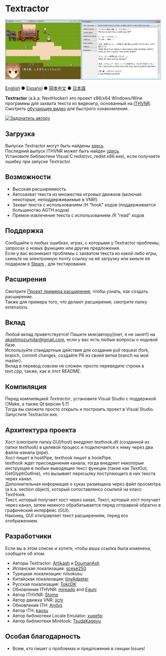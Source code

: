 # Textractor

![Как это выглядит](screenshot.png)

[English](https://github.com/Artikash/Textractor/blob/master/README.md) ● [Español](https://github.com/Artikash/Textractor/blob/master/README_ES.md) ● [简体中文](https://github.com/Artikash/Textractor/blob/master/README_SC.md) ● 
[日本語](https://github.com/Artikash/Textractor/blob/master/README_JP.md)

**Textractor** (a.k.a. NextHooker) это проект x86/x64 Windows/Wine программы для захвата текста из видеоигр, основанный на [ITHVNR](http://www.hongfire.com/forum/showthread.php/438331-ITHVNR-ITH-with-the-VNR-engine).<br>
Смотреть [обучающее видео](https://youtu.be/eecEOacF6mw) для быстрого ознакомления.

[![Задонатить автору](https://www.paypalobjects.com/en_US/i/btn/btn_donate_SM.gif)](https://www.paypal.com/cgi-bin/webscr?cmd=_donations&business=akashmozumdar%40gmail.com&item_name=Textractor%20development&currency_code=USD)

## Загрузка

Выпуски Textractor могут быть найдены [здесь](https://github.com/Artikash/Textractor/releases).<br>
Последний выпуск ITHVNR может быть найден [здесь](https://drive.google.com/open?id=13aHF4uIXWn-3YML_k2YCDWhtGgn5-tnO).<br>
Установите библиотеки Visual C redist(vc_redist.x86.exe), если получаете ошибку при запуске Textractor.

## Возможности

- Высокая расширяемость
- Автозахват текста из множества игровых движков (включая некоторые, неподдерживаемые в VNR!)
- Захват текста с использованием /H "hook" кодов (поддерживается большинство AGTH кодов)
- Прямое извлечение текста с использованием /R "read" кодов

## Поддержка

Сообщайте о любых ошибках, играх, с которыми у Textractor проблемы, запросах о новых функциях или другие предложения.<br>
Если у вас возникают проблемы с захватом текста из какой либо игры, скиньте на электронную почту ссылку на её загрузку или киньте её подарком в [Steam](https://steamcommunity.com/profiles/76561198097566313/) , для тестирования.

## Расширения

Смотрите [Проект примера расширения](https://github.com/Artikash/ExampleExtension), чтобы узнать, как создать расширение.<br>
Также для примера того, что делают расширения, смотрите папку extensions. 

## Вклад

Любой вклад приветствуется! Пишите мне(автору)(нет, я не занят!) на akashmozumdar@gmail.com, если у вас есть любые вопросы о кодовой базе.<br>
Используйте стандартные действия для создания pull request (fork, branch, commit changes, создайте PR из своей ветки branch на мой master).<br>
Вклад в перевод совсем не сложен: просто переведите строки в text.cpp, также, как и этот README.

## Компиляция

Перед компиляцией *Textractor*, установите Visual Studio с поддержкой CMake, а также Qt версии 5.11<br>
Тогда вы сможете просто открыть и построить проект в Visual Studio. Запустите Textractor.exe.

## Архитектура проекта

Хост (смотрите папку GUI/host) внедряет texthook.dll (созданной из папки texthook) в целевой процесс и подключается к нему через два файла-канала (pipe).<br>
Хост пишет в hostPipe, texthook пишет в hookPipe.<br>
texthook ждет присоединения канала, тогда внедряет некоторые инструкции в любые выводящие текст функции (такие как TextOut, GetGlyphOutline), что вызывает пересылку поступающего в них текста черех канал.<br>
Дополнительная информация о хуках размещена через файл просмотра (a.k.a. section object), который сопоставленсо ссылкой на класс TextHook.<br>
Текст, который получает хост через канал, Текст, который хост получает через канал, затем немного обрабатывается перед отправкой обратно в графический интерфейс (GUI).<br>
Наконец, GUI откправляет текст расширениям, перед его отображением.

## Разработчики

Если вы в этом списке и хотите, чтобы ваша ссылка была изменена, сообщите об этом.
- Авторы Textractor: [Artikash](https://github.com/Artikash) и [DoumanAsh](https://github.com/DoumanAsh)
- Испанская локализация: [scese250](https://github.com/scese250)
- Турецкая локализация: niisokusu
- Китайская локализация: [tinyAdapter](https://github.com/tinyAdapter)
- Русская локализация: [TokcDK](https://github.com/TokcDK)
- Обновление ITHVNR: [mireado](https://github.com/mireado) and [Eguni](https://github.com/Eguni)
- Автор ITHVNR: [Stomp](http://www.hongfire.com/forum/member/325894-stomp)
- Автор движка VNR: [jichi](https://archive.is/prJwr)
- Обновление ITH: [Andys](https://github.com/AndyScull)
- Автор ITH: [kaosu](http://www.hongfire.com/forum/member/562651-kaosu)
- Автор библиотеки Locale Emulator: [xupefei](https://github.com/xupefei)
- Автор библиотеки MinHook: [TsudaKageyu](https://github.com/TsudaKageyu)

## Особая благодарность

- Всем, кто пишет о проблемах и предложения в секции Issues!

